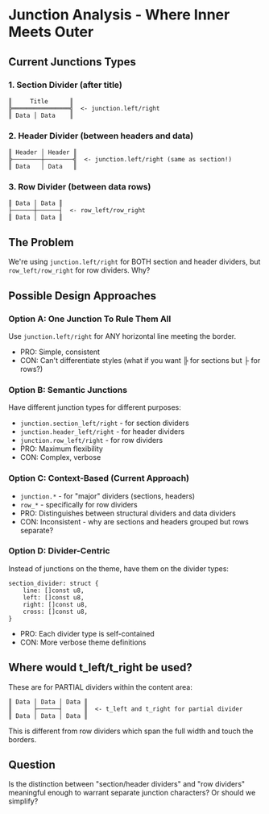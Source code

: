 # Junction Analysis - Where Inner Meets Outer

## Current Junctions Types

### 1. Section Divider (after title)
```
║     Title      ║
╠════════════════╣  <- junction.left/right
║ Data │ Data    ║
```

### 2. Header Divider (between headers and data)
```
║ Header │ Header ║
╠────────┼────────╣  <- junction.left/right (same as section!)
║ Data   │ Data   ║
```

### 3. Row Divider (between data rows)
```
║ Data │ Data ║
├──────┼──────┤  <- row_left/row_right
║ Data │ Data ║
```

## The Problem

We're using `junction.left/right` for BOTH section and header dividers, but `row_left/row_right` for row dividers. Why?

## Possible Design Approaches

### Option A: One Junction To Rule Them All
Use `junction.left/right` for ANY horizontal line meeting the border.
- PRO: Simple, consistent
- CON: Can't differentiate styles (what if you want ╠ for sections but ├ for rows?)

### Option B: Semantic Junctions
Have different junction types for different purposes:
- `junction.section_left/right` - for section dividers
- `junction.header_left/right` - for header dividers  
- `junction.row_left/right` - for row dividers
- PRO: Maximum flexibility
- CON: Complex, verbose

### Option C: Context-Based (Current Approach)
- `junction.*` - for "major" dividers (sections, headers)
- `row_*` - specifically for row dividers
- PRO: Distinguishes between structural dividers and data dividers
- CON: Inconsistent - why are sections and headers grouped but rows separate?

### Option D: Divider-Centric
Instead of junctions on the theme, have them on the divider types:
```zig
section_divider: struct {
    line: []const u8,
    left: []const u8,
    right: []const u8,
    cross: []const u8,
}
```
- PRO: Each divider type is self-contained
- CON: More verbose theme definitions

## Where would t_left/t_right be used?

These are for PARTIAL dividers within the content area:
```
║ Data │ Data │ Data ║
║      ├──────┤      ║  <- t_left and t_right for partial divider
║ Data │ Data │ Data ║
```

This is different from row dividers which span the full width and touch the borders.

## Question

Is the distinction between "section/header dividers" and "row dividers" meaningful enough to warrant separate junction characters? Or should we simplify?